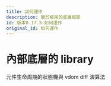```yaml
---
title: 如何運作
description: 關於框架的底層細節
id: 版本0.17.3-如何運作
original_id: 如何運作
---
```


# 內部底層的 library

元件生命周期的狀態機與 vdom diff 演算法
